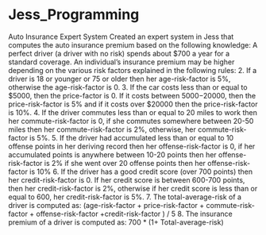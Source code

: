 # Jess_Programming
Auto Insurance Expert System
Created an expert system in Jess that computes the auto insurance premium based on the following knowledge:
A perfect driver (a driver with no risk) spends about $700 a year for a standard coverage. An individual’s insurance premium may be higher depending on the various risk factors explained in the following rules:
2. If a driver is 18 or younger or 75 or older then her age-risk-factor is 5%, otherwise the age-risk-factor is 0.
3. If the car costs less than or equal to $5000, then the price-factor is 0. If it costs between $5000-$20000, then the price-risk-factor is 5% and if it costs over $20000 then the price-risk-factor is 10%.
4. If the driver commutes less than or equal to 20 miles to work then her commute-risk-factor is 0, if she commutes somewhere between 20-50 miles then her commute-risk-factor is 2%, otherwise, her commute-risk-factor is 5%.
5. If the driver had accumulated less than or equal to 10 offense points in her deriving record then her offense-risk-factor is 0, if her accumulated points is anywhere between 10-20 points then her offense-risk-factor is 2% if she went over 20 offense points then her offense-risk-factor is 10%
6. If the driver has a good credit score (over 700 points) then her credit-risk-factor is 0. If her credit score is between 600-700 points, then her credit-risk-factor is 2%, otherwise if her credit score is less than or equal to 600, her credit-risk-factor is 5%.
7. The total-average-risk of a driver is computed as:
(age-risk-factor + price-risk-factor + commute-risk-factor + offense-risk-factor +credit-risk-factor ) / 5
8. The insurance premium of a driver is computed as:
700 * (1+ Total-average-risk)
